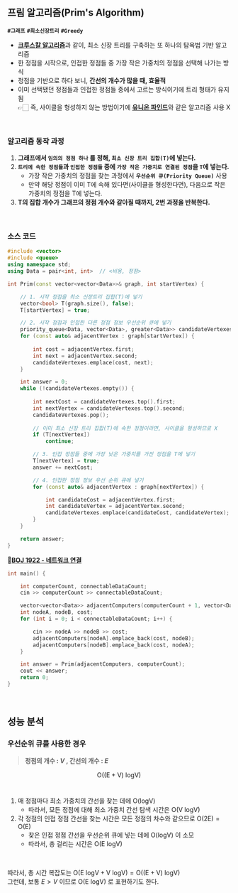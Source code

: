 ## 프림 알고리즘(Prim's Algorithm)
**`#그래프`** **`#최소신장트리`**  **`#Greedy`**   

- [**크루스칼 알고리즘**](./크루스칼%20알고리즘(Kruskal's%20Algorithm).md)과 같이, 최소 신장 트리를 구축하는 또 하나의 탐욕법 기반 알고리즘
- 한 정점을 시작으로, 인접한 정점들 중 가장 작은 가중치의 정점을 선택해 나가는 방식
- 정점을 기반으로 하다 보니, **간선의 개수가 많을 때, 효율적**
- 이미 선택됐던 정점들과 인접한 정점들 중에서 고르는 방식이기에 트리 형태가 유지됨  
  👉🏻 즉, 사이클을 형성하지 않는 방법이기에 [**유니온 파인드**](유니온%20파인드(Union-Find).md)와 같은 알고리즘 사용 X
<br>

### 알고리즘 동작 과정

1. **그래프에서 `임의의 정점 하나` 를 정해, `최소 신장 트리 집합(T)`에 넣는다.**  
2. **`트리에 속한 정점들`과 `인접한 정점들` 중에 `가장 작은 가중치로 연결된 정점`을 `T`에 넣는다.**
	- 가장 작은 가중치의 정점을 찾는 과정에서 **`우선순위 큐(Priority Queue)`** 사용
	- 만약 해당 정점이 이미 T에 속해 있다면(사이클을 형성한다면),
	  다음으로 작은 가중치의 정점을 T에 넣는다.
3. **T의 집합 개수가 그래프의 정점 개수와 같아질 때까지, 2번 과정을 반복한다.**  
<br>

### 소스 코드

```cpp
#include <vector>
#include <queue>
using namespace std;
using Data = pair<int, int>  // <비용, 정점>

int Prim(const vector<vector<Data>>& graph, int startVertex) {

    // 1. 시작 정점을 최소 신장트리 집합(T)에 넣기
    vector<bool> T(graph.size(), false);
    T[startVertex] = true;

    // 2. 시작 정점과 인접한 다른 정점 정보 우선순위 큐에 넣기
    priority_queue<Data, vector<Data>, greater<Data>> candidateVertexes;
    for (const auto& adjacentVertex : graph[startVertex]) {
    
        int cost = adjacentVertex.first;
        int next = adjacentVertex.second;
        candidateVertexes.emplace(cost, next);
    }

    int answer = 0;
    while (!candidateVertexes.empty()) {
    
        int nextCost = candidateVertexes.top().first;
        int nextVertex = candidateVertexes.top().second;
        candidateVertexes.pop();
        
        // 이미 최소 신장 트리 집합(T)에 속한 정점이라면, 사이클을 형성하므로 X
        if (T[nextVertex])
            continue;

        // 3. 인접 정점들 중에 가장 낮은 가중치를 가진 정점을 T에 넣기
        T[nextVertex] = true;
        answer += nextCost;

        // 4. 인접한 정점 정보 우선 순위 큐에 넣기
        for (const auto& adjacentVertex : graph[nextVertex]) {

            int candidateCost = adjacentVertex.first;
            int candidateVertex = adjacentVertex.second;
            candidateVertexes.emplace(candidateCost, candidateVertex);
        }
    }

    return answer;
}

```  

🔗[**BOJ 1922 - 네트워크 연결**](https://www.acmicpc.net/problem/1922)  
```cpp
int main() {

	int computerCount, connectableDataCount;
    cin >> computerCount >> connectableDataCount;

    vector<vector<Data>> adjacentComputers(computerCount + 1, vector<Data>());
    int nodeA, nodeB, cost;
    for (int i = 0; i < connectableDataCount; i++) {

        cin >> nodeA >> nodeB >> cost;
        adjacentComputers[nodeA].emplace_back(cost, nodeB);
        adjacentComputers[nodeB].emplace_back(cost, nodeA);
    }

    int answer = Prim(adjacentComputers, computerCount);
    cout << answer;
	return 0;
}
```

<br>

## 성능 분석

### 우선순위 큐를 사용한 경우

> **정점의 개수 : $V$ , 간선의 개수 : $E$**  

$$ \mathrm{O((E  + V) \ logV)}$$  <br>

1. 매 정점마다 최소 가중치의 간선을 찾는 데에 $\mathrm{O(logV)}$  
	- 따라서, 모든 정점에 대해 최소 가중치 간선 탐색 시간은 $\mathrm{O(V \ logV)}$  
2. 각 정점의 인접 정점 간선을 찾는 시간은 모든 정점의 차수와 같으므로 $\mathrm{O(2E) = \mathrm{O(E)}}$  
	- 찾은 인접 정점 간선을 우선순위 큐에 넣는 데에 $\mathrm{O(logV)}$ 이 소모
	- 따라서, 총 걸리는 시간은 $\mathrm{O(E \ logV)}$  
<br>

따라서, 총 시간 복잡도는 $\mathrm{O(E \ logV + V \ logV)} = \mathrm{O((E + V) \ logV)}$  
그런데, 보통 $E > V$ 이므로 $\mathrm{O(E \ logV)}$ 로 표현하기도 한다.
